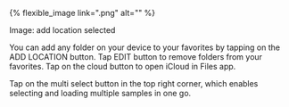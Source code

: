 ---
---

{% flexible_image link=".png" alt="" %}

Image: add location selected

You can add any folder on your device to your favorites by tapping on the ADD LOCATION button. Tap EDIT button to remove folders from your favorites. Tap on the cloud button to open iCloud in Files app.

Tap on the multi select button in the top right corner, which enables selecting and loading multiple samples in one go.
